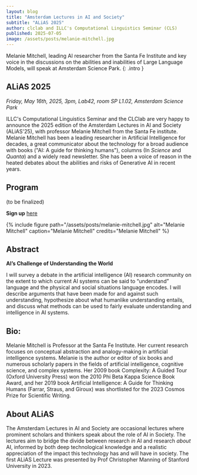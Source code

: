 ```yaml
---
layout: blog
title: "Amsterdam Lectures in AI and Society"
subtitle: "ALiAS 2025"
author: clclab and ILLC's Computational Linguistics Seminar (CLS)
published: 2025-07-05
image: /assets/posts/melanie-mitchell.jpg
---
```


Melanie Mitchell, leading AI researcher from the Santa Fe Institute and key voice in the discussions on the abilities and inabilities of Large Language Models, will speak at Amsterdam Science Park.
{: .intro }

## ALiAS 2025

*Friday, May 16th, 2025, 3pm, Lab42, room SP L1.02, Amsterdam Science Park*

ILLC's Computational Linguistics Seminar and the CLClab are very happy to announce the 2025 edition of the Amsterdam Lectures in AI and Society (ALiAS'25), with professor Melanie Mitchell from the Santa Fe institute. Melanie Mitchell has been a leading researcher in Artificial Intelligence for decades, a great communicator about the technology for a broad audience with books ("AI: A guide for thinking humans"), columns (In *Science* and *Quanta*) and a widely read newsletter. 
She has been a voice of reason in the heated debates about the abilities and risks of Generative AI in recent years.

## Program
(to be finalized)

**Sign up** [here](https://forms.cloud.microsoft/e/Bs1yAXh2Hr)

{%
 include figure
 path="/assets/posts/melanie-mitchell.jpg"
 alt="Melanie Mitchell"
 caption="Melanie Mitchell"
 credits="Melanie Mitchell"
%}
## Abstract

**AI’s Challenge of Understanding the World**

I will survey a debate in the artificial intelligence (AI) research community on the extent to which current AI systems can be said to “understand” language and the physical and social situations language encodes. I will describe arguments that have been made for and against such understanding, hypothesize about what humanlike understanding entails, and discuss what methods can be used to fairly evaluate understanding and intelligence in AI systems. 

## Bio:
Melanie Mitchell is Professor at the Santa Fe Institute. Her current research focuses on conceptual abstraction and analogy-making in artificial intelligence systems.  Melanie is the author or editor of six books and numerous scholarly papers in the fields of artificial intelligence, cognitive science, and complex systems. Her 2009 book Complexity: A Guided Tour (Oxford University Press) won the 2010 Phi Beta Kappa Science Book Award, and her 2019 book Artificial Intelligence: A Guide for Thinking Humans (Farrar, Straus, and Giroux) was shortlisted for the 2023 Cosmos Prize for Scientific Writing. 

## About ALiAS

The Amsterdam Lectures in AI and Society are occasional lectures where prominent scholars and thinkers speak about the role of AI in Society. The lectures aim to bridge the divide between research *in* AI and research *about* AI, informed by both deep technological knowledge and a realistic appreciation of the impact this technology has and will have in society. The first ALiAS Lecture was presented by Prof Christopher Manning of Stanford University in 2023.
